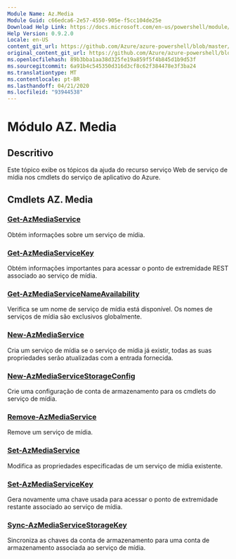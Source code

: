 ```yaml
---
Module Name: Az.Media
Module Guid: c66edca6-2e57-4550-905e-f5cc104de25e
Download Help Link: https://docs.microsoft.com/en-us/powershell/module/az.media
Help Version: 0.9.2.0
Locale: en-US
content_git_url: https://github.com/Azure/azure-powershell/blob/master/src/Media/Media/help/Az.Media.md
original_content_git_url: https://github.com/Azure/azure-powershell/blob/master/src/Media/Media/help/Az.Media.md
ms.openlocfilehash: 89b3bba1aa38d325fe19a859f5f4b845d1b9d53f
ms.sourcegitcommit: 6a91b4c545350d316d3cf8c62f384478e3f3ba24
ms.translationtype: MT
ms.contentlocale: pt-BR
ms.lasthandoff: 04/21/2020
ms.locfileid: "93944538"
---
```

# Módulo AZ. Media
## Descritivo
Este tópico exibe os tópicos da ajuda do recurso serviço Web de serviço de mídia nos cmdlets do serviço de aplicativo do Azure.

## Cmdlets AZ. Media
### [Get-AzMediaService](Get-AzMediaService.md)
Obtém informações sobre um serviço de mídia.

### [Get-AzMediaServiceKey](Get-AzMediaServiceKey.md)
Obtém informações importantes para acessar o ponto de extremidade REST associado ao serviço de mídia.

### [Get-AzMediaServiceNameAvailability](Get-AzMediaServiceNameAvailability.md)
Verifica se um nome de serviço de mídia está disponível.
Os nomes de serviços de mídia são exclusivos globalmente.

### [New-AzMediaService](New-AzMediaService.md)
Cria um serviço de mídia se o serviço de mídia já existir, todas as suas propriedades serão atualizadas com a entrada fornecida.

### [New-AzMediaServiceStorageConfig](New-AzMediaServiceStorageConfig.md)
Crie uma configuração de conta de armazenamento para os cmdlets do serviço de mídia.

### [Remove-AzMediaService](Remove-AzMediaService.md)
Remove um serviço de mídia.

### [Set-AzMediaService](Set-AzMediaService.md)
Modifica as propriedades especificadas de um serviço de mídia existente.

### [Set-AzMediaServiceKey](Set-AzMediaServiceKey.md)
Gera novamente uma chave usada para acessar o ponto de extremidade restante associado ao serviço de mídia.

### [Sync-AzMediaServiceStorageKey](Sync-AzMediaServiceStorageKey.md)
Sincroniza as chaves da conta de armazenamento para uma conta de armazenamento associada ao serviço de mídia.

